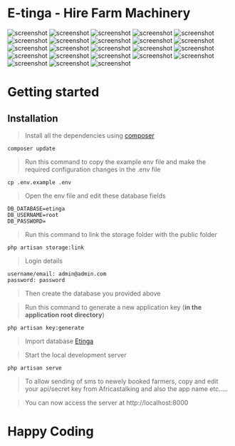 # E-tinga - Hire Farm Machinery

<img src="./screenshots/1.png" alt="screenshot" />
<img src="./screenshots/2.png" alt="screenshot" />
<img src="./screenshots/3.png" alt="screenshot" />
<img src="./screenshots/4.png" alt="screenshot" />
<img src="./screenshots/5.png" alt="screenshot" />
<img src="./screenshots/6.png" alt="screenshot" />
<img src="./screenshots/7.png" alt="screenshot" />
<img src="./screenshots/8.png" alt="screenshot" />
<img src="./screenshots/9.png" alt="screenshot" />
<img src="./screenshots/10.png" alt="screenshot" />
<img src="./screenshots/11.png" alt="screenshot" />
<img src="./screenshots/12.png" alt="screenshot" />
<img src="./screenshots/13.png" alt="screenshot" />
<img src="./screenshots/14.png" alt="screenshot" />
<img src="./screenshots/15.png" alt="screenshot" />
<img src="./screenshots/16.png" alt="screenshot" />
<img src="./screenshots/17.png" alt="screenshot" />
<img src="./screenshots/18.png" alt="screenshot" />
<img src="./screenshots/19.png" alt="screenshot" />
<img src="./screenshots/20.png" alt="screenshot" />
<img src="./screenshots/21.png" alt="screenshot" />
<img src="./screenshots/22.png" alt="screenshot" />
<img src="./screenshots/23.png" alt="screenshot" />

# Getting started

## Installation

>Install all the dependencies using <a href="https://getcomposer.org/download/">composer</a>

    composer update

>Run this command to copy the example env file and make the required configuration changes in the .env file

    cp .env.example .env

>Open the env file and edit these database fields

    DB_DATABASE=etinga
    DB_USERNAME=root
    DB_PASSWORD=

>Run this command to link the storage folder with the public folder

    php artisan storage:link

>Login details

    username/email: admin@admin.com
    password: password

>Then create the database you provided above

>Run this command to generate a new application key (**in the application root directory**)

    php artisan key:generate

>Import database <a href="etinga.sql">Etinga</a>



>Start the local development server

    php artisan serve

>To allow sending of sms to newely booked farmers, copy and edit your api/secret key from Africastalking and also the app name etc.....

> You can now access the server at http://localhost:8000

# Happy Coding

